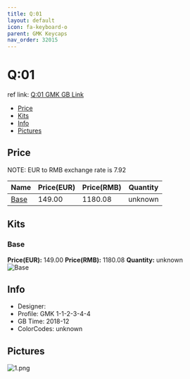 ```yaml
---
title: Q:01
layout: default
icon: fa-keyboard-o
parent: GMK Keycaps
nav_order: 32015
---
```


# Q:01

ref link: [Q:01 GMK GB Link](https://uniqey.net/en/uniqey-q-01-base-kit)

* [Price](#price)
* [Kits](#kits)
* [Info](#info)
* [Pictures](#pictures)


## Price  
NOTE: EUR to RMB exchange rate is 7.92

| Name          | Price(EUR)    |  Price(RMB) | Quantity |
| ------------- | ------------ |  ---------- | -------- |
|[Base](#base)|149.00|1180.08|unknown|


## Kits
### Base
**Price(EUR):** 149.00    **Price(RMB):** 1180.08    **Quantity:** unknown  
<img src="{{ 'assets/images/gmk-keycaps/q01/kits_pics/base.png' | relative_url }}" alt="Base" class="image featured">


## Info
* Designer: 
* Profile: GMK 1-1-2-3-4-4
* GB Time: 2018-12
* ColorCodes: unknown


## Pictures
<img src="{{ 'assets/images/gmk-keycaps/q01/rendering_pics/1.png' | relative_url }}" alt="1.png" class="image featured">
